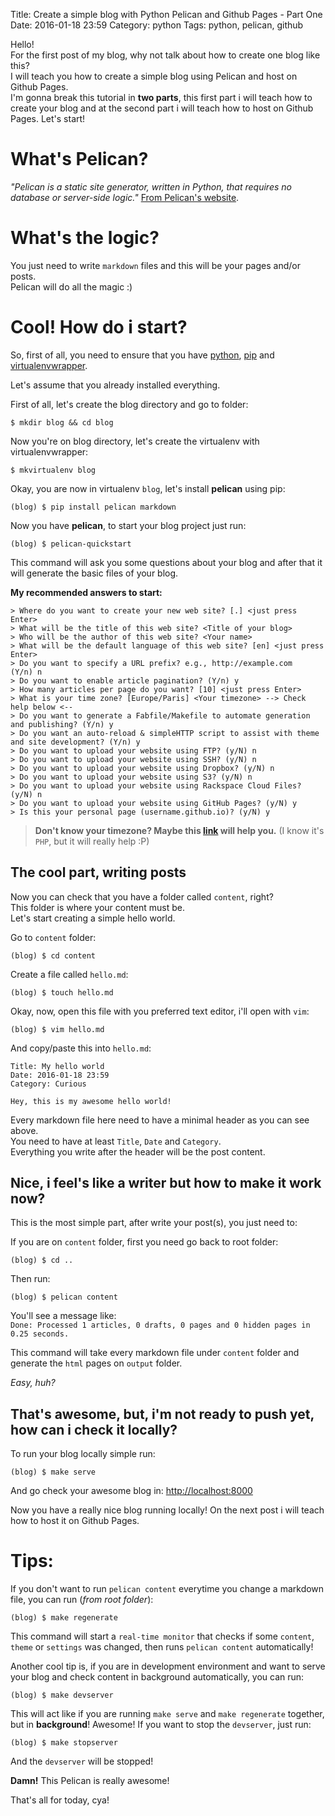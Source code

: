 Title: Create a simple blog with Python Pelican and Github Pages - Part One
Date: 2016-01-18 23:59
Category: python
Tags: python, pelican, github

Hello!<br/>
For the first post of my blog, why not talk about how to create one blog like this?<br/>
I will teach you how to create a simple blog using Pelican and host on Github Pages.<br/>
I'm gonna break this tutorial in **two parts**, this first part i will teach how to create your blog and at the second part i will teach how to host on Github Pages. Let's start!

# What's Pelican?
*"Pelican is a static site generator, written in Python, that requires no database or server-side logic."* [From Pelican's website](http://blog.getpelican.com/).

# What's the logic?
You just need to write `markdown` files and this will be your pages and/or posts.<br/> Pelican will do all the magic :)

# Cool! How do i start?

So, first of all, you need to ensure that you have [python](https://www.python.org "How to install Python"), [pip](https://pip.pypa.io/en/stable/installing/ "How to install Pip") and [virtualenvwrapper](https://virtualenvwrapper.readthedocs.org "How to install Virtualenvwrapper").

Let's assume that you already installed everything.

First of all, let's create the blog directory and go to folder:
```
$ mkdir blog && cd blog
```

Now you're on blog directory, let's create the virtualenv with virtualenvwrapper:
```
$ mkvirtualenv blog
```

Okay, you are now in virtualenv `blog`, let's install **pelican** using pip:
```
(blog) $ pip install pelican markdown
```

Now you have **pelican**, to start your blog project just run:
```
(blog) $ pelican-quickstart
```

This command will ask you some questions about your blog and after that it will generate the basic files of your blog.

**My recommended answers to start:**
```
> Where do you want to create your new web site? [.] <just press Enter>
> What will be the title of this web site? <Title of your blog>
> Who will be the author of this web site? <Your name>
> What will be the default language of this web site? [en] <just press Enter>
> Do you want to specify a URL prefix? e.g., http://example.com   (Y/n) n
> Do you want to enable article pagination? (Y/n) y
> How many articles per page do you want? [10] <just press Enter>
> What is your time zone? [Europe/Paris] <Your timezone> --> Check help below <--
> Do you want to generate a Fabfile/Makefile to automate generation and publishing? (Y/n) y
> Do you want an auto-reload & simpleHTTP script to assist with theme and site development? (Y/n) y
> Do you want to upload your website using FTP? (y/N) n
> Do you want to upload your website using SSH? (y/N) n
> Do you want to upload your website using Dropbox? (y/N) n
> Do you want to upload your website using S3? (y/N) n
> Do you want to upload your website using Rackspace Cloud Files? (y/N) n
> Do you want to upload your website using GitHub Pages? (y/N) y
> Is this your personal page (username.github.io)? (y/N) y
```
> **Don't know your timezone? Maybe this [link](http://php.net/manual/en/timezones.php) will help you.** (I know it's `PHP`, but it will really help :P)


## The cool part, writing posts

Now you can check that you have a folder called `content`, right?<br/>
This folder is where your content must be.<br/>
Let's start creating a simple hello world.<br/>

Go to `content` folder:
```
(blog) $ cd content
```

Create a file called `hello.md`:
```
(blog) $ touch hello.md
```

Okay, now, open this file with you preferred text editor, i'll open with `vim`:
```
(blog) $ vim hello.md
```

And copy/paste this into `hello.md`:
```
Title: My hello world
Date: 2016-01-18 23:59
Category: Curious

Hey, this is my awesome hello world!
```

Every markdown file here need to have a minimal header as you can see above.<br/>
You need to have at least `Title`, `Date` and `Category`.<br/>
Everything you write after the header will be the post content.

## Nice, i feel's like a writer but how to make it work now?

This is the most simple part, after write your post(s), you just need to:

If you are on `content` folder, first you need go back to root folder:
```
(blog) $ cd ..
```

Then run:

```
(blog) $ pelican content
```

You'll see a message like:<br/>
`Done: Processed 1 articles, 0 drafts, 0 pages and 0 hidden pages in 0.25 seconds.`

This command will take every markdown file under `content` folder and generate the `html` pages on `output` folder.

*Easy, huh?*

## That's awesome, but, i'm not ready to push yet, how can i check it locally?

To run your blog locally simple run:
```
(blog) $ make serve
```

And go check your awesome blog in: [http://localhost:8000](http://localhost:8000)

Now you have a really nice blog running locally!
On the next post i will teach how to host it on Github Pages.

# Tips:

If you don't want to run `pelican content` everytime you change a markdown file, you can run (*from root folder*):
```
(blog) $ make regenerate
```

This command will start a `real-time monitor` that checks if some `content`, `theme` or `settings` was changed, then runs `pelican content` automatically!


Another cool tip is, if you are in development environment and want to serve your blog and check content in background automatically, you can run:
```
(blog) $ make devserver
```

This will act like if you are running `make serve` and `make regenerate` together, but in **background**! Awesome!
If you want to stop the `devserver`, just run:
```
(blog) $ make stopserver
```

And the `devserver` will be stopped!

**Damn!** This Pelican is really awesome!

That's all for today, cya!